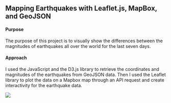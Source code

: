 ## Mapping Earthquakes with Leaflet.js, MapBox, and GeoJSON

#### Purpose

The purpose of this project is to visually show the differences between the magnitudes of earthquakes all over the world for the last seven days.

#### Approach

I  used the JavaScript and the D3.js library to retrieve the coordinates and magnitudes of the earthquakes from GeoJSON data. Then I used the Leaflet library to plot the data on a Mapbox map through an API request and create interactivity for the earthquake data.

<img src='resources/earthquake_challenge.jpg'>

